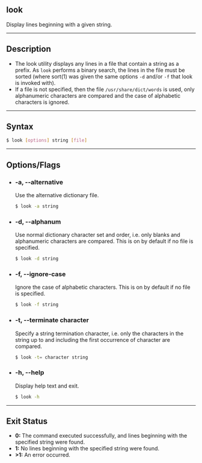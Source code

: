 ## look
 
Display lines beginning with a given string.

---

## Description

- The look utility displays any lines in a file that contain a string as a prefix. As `look` performs a binary search, the lines in the file must be sorted (where sort(1) was given the same options `-d` and/or `-f` that look is invoked with).
- If a file is not specified, then the file `/usr/share/dict/words` is used, only alphanumeric characters are compared and the case of alphabetic characters is ignored.

---

## Syntax

```bash
$ look [options] string [file]
```
---

## Options/Flags

- ###  -a, --alternative
  Use the alternative dictionary file.
  ```bash
  $ look -a string
  ```

- ###   -d, --alphanum
  Use normal dictionary character set and order, i.e. only blanks and alphanumeric characters are compared. This is on by default if no file is specified.
  ```bash
  $ look -d string
  ```

- ### -f, --ignore-case
  Ignore the case of alphabetic characters. This is on by default if no file is specified.
  ```bash
  $ look -f string
  ```

- ### -t, --terminate character
  Specify a string termination character, i.e. only the characters in the string up to and including the first occurrence of character are compared.
  ```bash
  $ look -t= character string
  ```

- ###  -h, --help
  Display help text and exit.
  ```bash
  $ look -h
  ```
  
---

## Exit Status
- **0:** The command executed successfully, and lines beginning with the specified string were found.
- **1:** No lines beginning with the specified string were found.
- **>1:** An error occurred.




